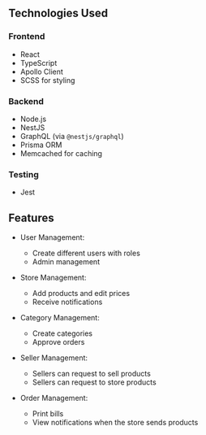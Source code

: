 ## Technologies Used

### Frontend

- React
- TypeScript
- Apollo Client
- SCSS for styling

### Backend

- Node.js
- NestJS
- GraphQL (via `@nestjs/graphql`)
- Prisma ORM
- Memcached for caching

### Testing

- Jest

## Features

- User Management:
  - Create different users with roles
  - Admin management

- Store Management:
  - Add products and edit prices
  - Receive notifications

- Category Management:
  - Create categories
  - Approve orders

- Seller Management:
  - Sellers can request to sell products
  - Sellers can request to store products

- Order Management:
  - Print bills
  - View notifications when the store sends products